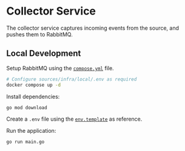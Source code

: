 # Collector Service

The collector service captures incoming events from the source, and
pushes them to RabbitMQ.

## Local Development

Setup RabbitMQ using the [`compose.yml`](../infra/local/compose.yml) file.

```sh
# Configure sources/infra/local/.env as required
docker compose up -d
```

Install dependencies:

```sh
go mod download
```

Create a `.env` file using the [`env.template`](./env.template) as
reference.

Run the application:

```sh
go run main.go
```
